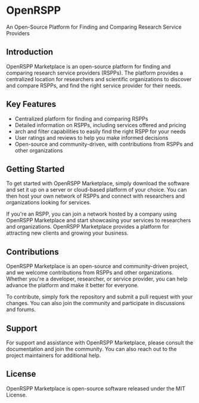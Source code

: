 # OpenRSPP

An Open-Source Platform for Finding and Comparing Research Service Providers

## Introduction

OpenRSPP Marketplace is an open-source platform for finding and comparing research service providers (RSPPs). The platform provides a centralized location for researchers and scientific organizations to discover and compare RSPPs, and find the right service provider for their needs.

## Key Features

* Centralized platform for finding and comparing RSPPs
* Detailed information on RSPPs, including services offered and pricing
* arch and filter capabilities to easily find the right RSPP for your needs
* User ratings and reviews to help you make informed decisions
* Open-source and community-driven, with contributions from RSPPs and other organizations

## Getting Started

To get started with OpenRSPP Marketplace, simply download the software and set it up on a server or cloud-based platform of your choice. You can then host your own network of RSPPs and connect with researchers and organizations looking for services.

If you're an RSPP, you can join a network hosted by a company using OpenRSPP Marketplace and start showcasing your services to researchers and organizations. OpenRSPP Marketplace provides a platform for attracting new clients and growing your business.

## Contributions

OpenRSPP Marketplace is an open-source and community-driven project, and we welcome contributions from RSPPs and other organizations. Whether you're a developer, researcher, or service provider, you can help advance the platform and make it better for everyone.

To contribute, simply fork the repository and submit a pull request with your changes. You can also join the community and participate in discussions and forums.

## Support

For support and assistance with OpenRSPP Marketplace, please consult the documentation and join the community. You can also reach out to the project maintainers for additional help.

## License

OpenRSPP Marketplace is open-source software released under the MIT License.
